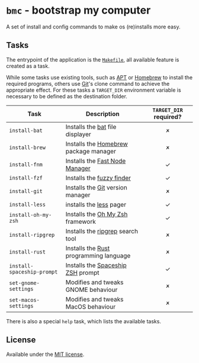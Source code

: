 # `bmc` - bootstrap my computer
A set of install and config commands to make os (re)installs more easy.

## Tasks
The entrypoint of the application is the [`Makefile`](Makefile), all available
feature is created as a task.

While some tasks use existing tools, such as [APT] or [Homebrew] to install the
required programs, others use [Git]'s clone command to achieve the appropriate
effect. For these tasks a `TARGET_DIR` environment variable is necessary to be
defined as the destination folder.

| Task                       | Description                              | `TARGET_DIR` required? |
| -------------------------- | ---------------------------------------- |:----------------------:|
| `install-bat`              | Installs the [bat] file displayer        | 🗶                      |
| `install-brew`             | Installs the [Homebrew] package manager  | 🗶                      |
| `install-fnm`              | Installs the [Fast Node Manager]         | ✓                      |
| `install-fzf`              | Installs the [fuzzy finder]              | ✓                      |
| `install-git`              | Installs the [Git] version manager       | 🗶                      |
| `install-less`             | installs the [less] pager                | ✓                      |
| `install-oh-my-zsh`        | Installs the [Oh My Zsh] framework       | ✓                      |
| `install-ripgrep`          | Installs the [ripgrep] search tool       | 🗶                      |
| `install-rust`             | Installs the [Rust] programming language | 🗶                      |
| `install-spaceship-prompt` | Installs the [Spaceship ZSH] prompt      | ✓                      |
| `set-gnome-settings`       | Modifies and tweaks GNOME behaviour      | 🗶                      |
| `set-macos-settings`       | Modifies and tweaks MacOS behaviour      | 🗶                      |

There is also a special `help` task, which lists the available tasks.

## License
Available under the [MIT license](LICENSE.md).

[APT]: https://wiki.debian.org/Apt
[bat]: https://github.com/sharkdp/bat/
[Fast Node Manager]: https://github.com/Schniz/fnm/
[fuzzy finder]: https://github.com/junegunn/fzf
[Git]: https://git-scm.com/
[Homebrew]: https://brew.sh/
[less]: http://www.greenwoodsoftware.com/less/
[Oh My Zsh]: https://github.com/ohmyzsh/ohmyzsh/
[ripgrep]: https://github.com/BurntSushi/ripgrep/
[Rust]: https://rustup.rs/
[Spaceship ZSH]: https://github.com/denysdovhan/spaceship-prompt
